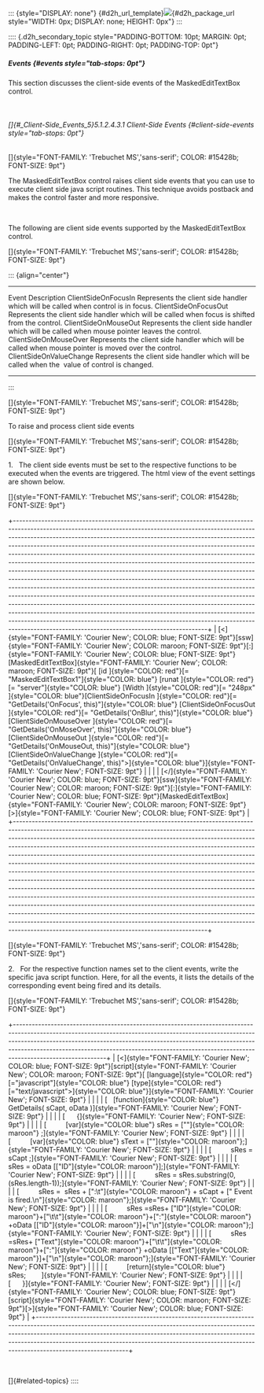 ::: {style="DISPLAY: none"}
[](ms-xhelp:///?Id=d2h_url_template){#d2h_url_template}![](!package_url!){#d2h_package_url style="WIDTH: 0px; DISPLAY: none; HEIGHT: 0px"}
:::

:::: {.d2h_secondary_topic style="PADDING-BOTTOM: 10pt; MARGIN: 0pt; PADDING-LEFT: 0pt; PADDING-RIGHT: 0pt; PADDING-TOP: 0pt"}
##### Events {#events style="tab-stops: 0pt"}

This section discusses the client-side events of the MaskedEditTextBox control.

 

###### []{#_Client-Side_Events_5}5.1.2.4.3.1 Client-Side Events {#client-side-events style="tab-stops: 0pt"}

[]{style="FONT-FAMILY: 'Trebuchet MS','sans-serif'; COLOR: #15428b; FONT-SIZE: 9pt"} 

The MaskedEditTextBox control raises client side events that you can use to execute client side java script routines. This technique avoids postback and makes the control faster and more responsive.

 

The following are client side events supported by the MaskedEditTextBox control.

[]{style="FONT-FAMILY: 'Trebuchet MS','sans-serif'; COLOR: #15428b; FONT-SIZE: 9pt"} 

::: {align="center"}
  ------------------------- -------------------------------------------------------------------------------------------------------
  Event                     Description
  ClientSideOnFocusIn       Represents the client side handler which will be called when control is in focus.
  ClientSideOnFocusOut      Represents the client side handler which will be called when focus is shifted from the control.
  ClientSideOnMouseOut      Represents the client side handler which will be called when mouse pointer leaves the control.
  ClientSideOnMouseOver     Represents the client side handler which will be called when mouse pointer is moved over the control.
  ClientSideOnValueChange   Represents the client side handler which will be called when the  value of control is changed.
  ------------------------- -------------------------------------------------------------------------------------------------------
:::

[]{style="FONT-FAMILY: 'Trebuchet MS','sans-serif'; COLOR: #15428b; FONT-SIZE: 9pt"} 

To raise and process client side events

[]{style="FONT-FAMILY: 'Trebuchet MS','sans-serif'; COLOR: #15428b; FONT-SIZE: 9pt"} 

1.   The client side events must be set to the respective functions to be executed when the events are triggered. The html view of the event settings are shown below.

[]{style="FONT-FAMILY: 'Trebuchet MS','sans-serif'; COLOR: #15428b; FONT-SIZE: 9pt"} 

+-------------------------------------------------------------------------------------------------------------------------------------------------------------------------------------------------------------------------------------------------------------------------------------------------------------------------------------------------------------------------------------------------------------------------------------------------------------------------------------------------------------------------------------------------------------------------------------------------------------------------------------------------------------------------------------------------------------------------------------------------------------------------------------------------------------------------------------------------------------------------------------------------------------------------------------------------------------------------------------------------------------------------------------------------------------------------------------------------------------------+
| [\<]{style="FONT-FAMILY: 'Courier New'; COLOR: blue; FONT-SIZE: 9pt"}[ssw]{style="FONT-FAMILY: 'Courier New'; COLOR: maroon; FONT-SIZE: 9pt"}[:]{style="FONT-FAMILY: 'Courier New'; COLOR: blue; FONT-SIZE: 9pt"}[MaskedEditTextBox]{style="FONT-FAMILY: 'Courier New'; COLOR: maroon; FONT-SIZE: 9pt"}[ [id ]{style="COLOR: red"}[= \"MaskedEditTextBox1\"]{style="COLOR: blue"} [runat ]{style="COLOR: red"}[= \"server\"]{style="COLOR: blue"} [Width ]{style="COLOR: red"}[= \"248px\" ]{style="COLOR: blue"}[ClientSideOnFocusIn ]{style="COLOR: red"}[= \"GetDetails(\'OnFocus\', this)\"]{style="COLOR: blue"} [ClientSideOnFocusOut ]{style="COLOR: red"}[= \"GetDetails(\'OnBlur\', this)\"]{style="COLOR: blue"} [ClientSideOnMouseOver ]{style="COLOR: red"}[= \"GetDetails(\'OnMoseOver\', this)\"]{style="COLOR: blue"} [ClientSideOnMouseOut ]{style="COLOR: red"}[= \"GetDetails(\'OnMouseOut, this)\"]{style="COLOR: blue"} [ClientSideOnValueChange ]{style="COLOR: red"}[= \"GetDetails(\'OnValueChange\', this)\"\>]{style="COLOR: blue"}]{style="FONT-FAMILY: 'Courier New'; FONT-SIZE: 9pt"} |
|                                                                                                                                                                                                                                                                                                                                                                                                                                                                                                                                                                                                                                                                                                                                                                                                                                                                                                                                                                                                                                                                                                                   |
| [\</]{style="FONT-FAMILY: 'Courier New'; COLOR: blue; FONT-SIZE: 9pt"}[ssw]{style="FONT-FAMILY: 'Courier New'; COLOR: maroon; FONT-SIZE: 9pt"}[:]{style="FONT-FAMILY: 'Courier New'; COLOR: blue; FONT-SIZE: 9pt"}[MaskedEditTextBox]{style="FONT-FAMILY: 'Courier New'; COLOR: maroon; FONT-SIZE: 9pt"}[\>]{style="FONT-FAMILY: 'Courier New'; COLOR: blue; FONT-SIZE: 9pt"}                                                                                                                                                                                                                                                                                                                                                                                                                                                                                                                                                                                                                                                                                                                                     |
+-------------------------------------------------------------------------------------------------------------------------------------------------------------------------------------------------------------------------------------------------------------------------------------------------------------------------------------------------------------------------------------------------------------------------------------------------------------------------------------------------------------------------------------------------------------------------------------------------------------------------------------------------------------------------------------------------------------------------------------------------------------------------------------------------------------------------------------------------------------------------------------------------------------------------------------------------------------------------------------------------------------------------------------------------------------------------------------------------------------------+

[]{style="FONT-FAMILY: 'Trebuchet MS','sans-serif'; COLOR: #15428b; FONT-SIZE: 9pt"} 

2.   For the respective function names set to the client events, write the specific java script function. Here, for all the events, it lists the details of the corresponding event being fired and its details.

[]{style="FONT-FAMILY: 'Trebuchet MS','sans-serif'; COLOR: #15428b; FONT-SIZE: 9pt"} 

+-----------------------------------------------------------------------------------------------------------------------------------------------------------------------------------------------------------------------------------------------------------------------------------------------------------------------------------------------------+
| [\<]{style="FONT-FAMILY: 'Courier New'; COLOR: blue; FONT-SIZE: 9pt"}[script]{style="FONT-FAMILY: 'Courier New'; COLOR: maroon; FONT-SIZE: 9pt"}[ [language]{style="COLOR: red"}[=\"javascript\"]{style="COLOR: blue"} [type]{style="COLOR: red"}[=\"text/javascript\"\>]{style="COLOR: blue"}]{style="FONT-FAMILY: 'Courier New'; FONT-SIZE: 9pt"} |
|                                                                                                                                                                                                                                                                                                                                                     |
| [   [function]{style="COLOR: blue"} GetDetails( sCapt, oData )]{style="FONT-FAMILY: 'Courier New'; FONT-SIZE: 9pt"}                                                                                                                                                                                                                                 |
|                                                                                                                                                                                                                                                                                                                                                     |
| [      {]{style="FONT-FAMILY: 'Courier New'; FONT-SIZE: 9pt"}                                                                                                                                                                                                                                                                                       |
|                                                                                                                                                                                                                                                                                                                                                     |
| [          [var]{style="COLOR: blue"} sRes = [\"\"]{style="COLOR: maroon"} ;]{style="FONT-FAMILY: 'Courier New'; FONT-SIZE: 9pt"}                                                                                                                                                                                                                   |
|                                                                                                                                                                                                                                                                                                                                                     |
| [          [var]{style="COLOR: blue"} sText = [\"\"]{style="COLOR: maroon"};]{style="FONT-FAMILY: 'Courier New'; FONT-SIZE: 9pt"}                                                                                                                                                                                                                   |
|                                                                                                                                                                                                                                                                                                                                                     |
| [          sRes = sCapt ;]{style="FONT-FAMILY: 'Courier New'; FONT-SIZE: 9pt"}                                                                                                                                                                                                                                                                      |
|                                                                                                                                                                                                                                                                                                                                                     |
| [          sRes = oData \[[\"ID\"]{style="COLOR: maroon"}\];]{style="FONT-FAMILY: 'Courier New'; FONT-SIZE: 9pt"}                                                                                                                                                                                                                                   |
|                                                                                                                                                                                                                                                                                                                                                     |
| [          sRes = sRes.substring(0,(sRes.length-1));]{style="FONT-FAMILY: 'Courier New'; FONT-SIZE: 9pt"}                                                                                                                                                                                                                                           |
|                                                                                                                                                                                                                                                                                                                                                     |
| [          sRes =  sRes + [\":\\t\"]{style="COLOR: maroon"} + sCapt + [\" Event is fired.\\n\"]{style="COLOR: maroon"};]{style="FONT-FAMILY: 'Courier New'; FONT-SIZE: 9pt"}                                                                                                                                                                        |
|                                                                                                                                                                                                                                                                                                                                                     |
| [          sRes =sRes+ [\"ID\"]{style="COLOR: maroon"}+[\"\\t\\t\"]{style="COLOR: maroon"}+[\":\"]{style="COLOR: maroon"} +oData \[[\"ID\"]{style="COLOR: maroon"}\]+[\"\\n\"]{style="COLOR: maroon"};]{style="FONT-FAMILY: 'Courier New'; FONT-SIZE: 9pt"}                                                                                         |
|                                                                                                                                                                                                                                                                                                                                                     |
| [          sRes =sRes+ [\"Text\"]{style="COLOR: maroon"}+[\"\\t\\t\"]{style="COLOR: maroon"}+[\":\"]{style="COLOR: maroon"} +oData \[[\"Text\"]{style="COLOR: maroon"}\]+[\"\\n\"]{style="COLOR: maroon"};]{style="FONT-FAMILY: 'Courier New'; FONT-SIZE: 9pt"}                                                                                     |
|                                                                                                                                                                                                                                                                                                                                                     |
| [          [return]{style="COLOR: blue"} sRes;        ]{style="FONT-FAMILY: 'Courier New'; FONT-SIZE: 9pt"}                                                                                                                                                                                                                                         |
|                                                                                                                                                                                                                                                                                                                                                     |
| [      }]{style="FONT-FAMILY: 'Courier New'; FONT-SIZE: 9pt"}                                                                                                                                                                                                                                                                                       |
|                                                                                                                                                                                                                                                                                                                                                     |
| [\</]{style="FONT-FAMILY: 'Courier New'; COLOR: blue; FONT-SIZE: 9pt"}[script]{style="FONT-FAMILY: 'Courier New'; COLOR: maroon; FONT-SIZE: 9pt"}[\>]{style="FONT-FAMILY: 'Courier New'; COLOR: blue; FONT-SIZE: 9pt"}                                                                                                                              |
+-----------------------------------------------------------------------------------------------------------------------------------------------------------------------------------------------------------------------------------------------------------------------------------------------------------------------------------------------------+

 

[]{#related-topics}
::::

